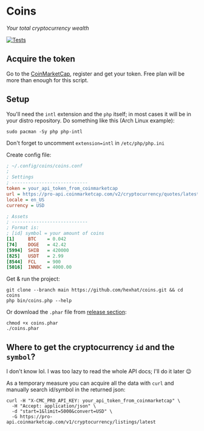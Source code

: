 # Coins
*Your total cryptocurrency wealth*

[![Tests](https://github.com/hexhat/coins/actions/workflows/workflow.yml/badge.svg?branch=main)](https://github.com/hexhat/coins/actions/workflows/workflow.yml)

## Acquire the token
Go to the [CoinMarketCap](https://coinmarketcap.com/api), register and get your token. Free plan will be more than enough for this script.

## Setup
You'll need the `intl` extension and the `php` itself; in most cases it will be in your distro repository. Do something like this (Arch Linux example):
```shell
sudo pacman -Sy php php-intl
```
Don't forget to uncomment `extension=intl` in `/etc/php/php.ini`

Create config file:
```ini
; ~/.config/coins/coins.conf
;
; Settings
; ----------------------------
token = your_api_token_from_coinmarketcap
url = https://pro-api.coinmarketcap.com/v2/cryptocurrency/quotes/latest
locale = en_US
currency = USD

; Assets
; ----------------------------
; Format is:
; [id] symbol = your amount of coins
[1]     BTC    = 0.042
[74]    DOGE   = 42.42
[5994]  SHIB   = 420000
[825]   USDT   = 2.99
[8544]  FCL    = 900
[5016]  INNBC  = 4000.00
```

Get & run the project:
```shell
git clone --branch main https://github.com/hexhat/coins.git && cd coins
php bin/coins.php --help
```

Or download the `.phar` file from [release section](https://github.com/hexhat/coins/releases):
```shell
chmod +x coins.phar
./coins.phar
```

## Where to get the cryptocurrency `id` and the `symbol`?
I don't know lol. I was too lazy to read the whole API docs; I'll do it later 😉

As a temporary measure you can acquire all the data with `curl` and manually search id/symbol in the returned json:
```shell
curl -H "X-CMC_PRO_API_KEY: your_api_token_from_coinmarketcap" \
  -H "Accept: application/json" \
  -d "start=1&limit=5000&convert=USD" \
  -G https://pro-api.coinmarketcap.com/v1/cryptocurrency/listings/latest
```
